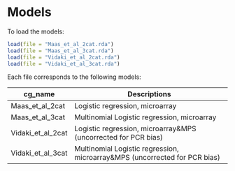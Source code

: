 
# Models

To load the models:
```r
load(file = "Maas_et_al_2cat.rda")
load(file = "Maas_et_al_3cat.rda")
load(file = "Vidaki_et_al_2cat.rda")
load(file = "Vidaki_et_al_3cat.rda")
```

Each file corresponds to the following models:

| cg_name          | Descriptions                                                               |
| ---------------- | -------------------------------------------------------------------------- |
|Maas_et_al_2cat   | Logistic regression, microarray                                            |
|Maas_et_al_3cat   | Multinomial Logistic regression, microarray                                |
|Vidaki_et_al_2cat | Logistic regression, microarray&MPS (uncorrected for PCR bias)             |
|Vidaki_et_al_3cat | Multinomial Logistic regression, microarray&MPS (uncorrected for PCR bias) |



